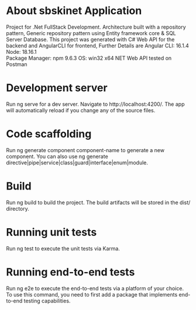 # About sbskinet Application
Project for .Net FullStack Development.
 Architecture built with a repository pattern, Generic repository pattern using Entity framework core & SQL Server Database. 
 This project was generated with C# Web API for the backend and AngularCLI for frontend, Further Details are
    Angular CLI: 16.1.4
    Node: 18.16.1      
    Package Manager: npm 9.6.3
    OS: win32 x64
NET Web API tested on Postman

# Development server
Run ng serve for a dev server. Navigate to http://localhost:4200/. The app will automatically reload if you change any of the source files.

# Code scaffolding
Run ng generate component component-name to generate a new component. You can also use ng generate directive|pipe|service|class|guard|interface|enum|module.

# Build
Run ng build to build the project. The build artifacts will be stored in the dist/ directory.

# Running unit tests
Run ng test to execute the unit tests via Karma.

# Running end-to-end tests
Run ng e2e to execute the end-to-end tests via a platform of your choice. To use this command, you need to first add a package that implements end-to-end testing capabilities.

